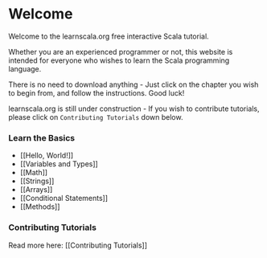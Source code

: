 # Welcome

Welcome to the learnscala.org free interactive Scala tutorial.

Whether you are an experienced programmer or not, this website is intended for everyone who wishes to learn the Scala programming language.

There is no need to download anything - Just click on the chapter you wish to begin from, and follow the instructions. Good luck!

learnscala.org is still under construction - If you wish to contribute tutorials, please click on `Contributing Tutorials` down below.

### Learn the Basics

- [[Hello, World!]]
- [[Variables and Types]]
- [[Math]]
- [[Strings]]
- [[Arrays]]
- [[Conditional Statements]]
- [[Methods]]

### Contributing Tutorials

Read more here: [[Contributing Tutorials]]
